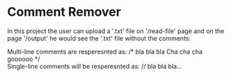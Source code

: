 <h1>Comment Remover</h1>

In this project the user can upload a '.txt' file on '/read-file' page and on the page '/output' he would see the '.txt' file without the comments:

Multi-line comments are resperesnted as:
    /* bla bla bla
    Cha cha cha goooooo */
<br>
Single-line comments will be resperesnted as:
	 // bla bla bla…
